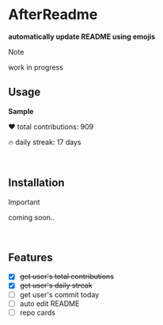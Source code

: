 # AfterReadme

**automatically update README using emojis**

> [!NOTE]
> work in progress

## Usage

**Sample**

❤️ total contributions: 909

🔥 daily streak: 17 days

<br>

## Installation
> [!IMPORTANT]
> coming soon..
<br>

## Features

- [x] ~~get user's total contributions~~
- [x] ~~get user's daily streak~~
- [ ] get user's commit today
- [ ] auto edit README
- [ ] repo cards
